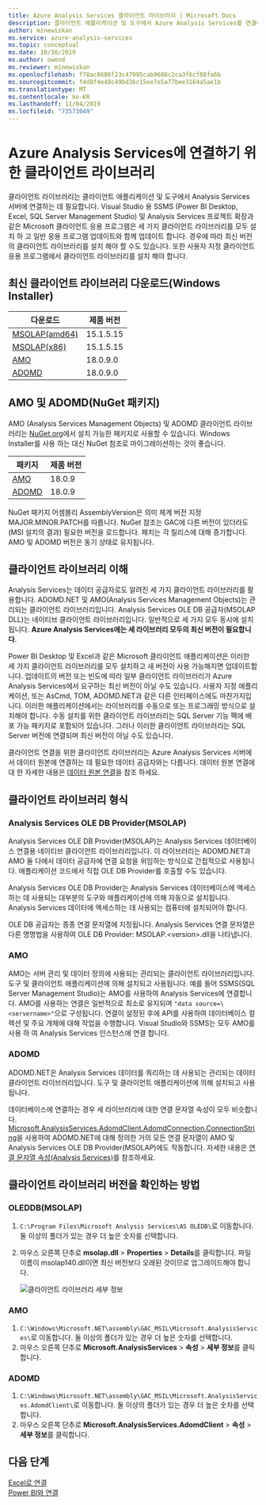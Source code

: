 ```yaml
---
title: Azure Analysis Services 클라이언트 라이브러리 | Microsoft Docs
description: 클라이언트 애플리케이션 및 도구에서 Azure Analysis Services를 연결하는 데 필요한 클라이언트 라이브러리에 대해 설명합니다.
author: minewiskan
ms.service: azure-analysis-services
ms.topic: conceptual
ms.date: 10/30/2019
ms.author: owend
ms.reviewer: minewiskan
ms.openlocfilehash: f78ac8686f23c47995cab9686c2ca3f6cf88fa6b
ms.sourcegitcommit: f4d8f4e48c49bd3bc15ee7e5a77bee3164a5ae1b
ms.translationtype: MT
ms.contentlocale: ko-KR
ms.lasthandoff: 11/04/2019
ms.locfileid: "73573049"
---
```

# <a name="client-libraries-for-connecting-to-azure-analysis-services"></a>Azure Analysis Services에 연결하기 위한 클라이언트 라이브러리

클라이언트 라이브러리는 클라이언트 애플리케이션 및 도구에서 Analysis Services 서버에 연결하는 데 필요합니다. Visual Studio 용 SSMS (Power BI Desktop, Excel, SQL Server Management Studio) 및 Analysis Services 프로젝트 확장과 같은 Microsoft 클라이언트 응용 프로그램은 세 가지 클라이언트 라이브러리를 모두 설치 하 고 일반 응용 프로그램 업데이트와 함께 업데이트 합니다. 경우에 따라 최신 버전의 클라이언트 라이브러리를 설치 해야 할 수도 있습니다. 또한 사용자 지정 클라이언트 응용 프로그램에서 클라이언트 라이브러리를 설치 해야 합니다.

## <a name="download-the-latest-client-libraries-windows-installer"></a>최신 클라이언트 라이브러리 다운로드(Windows Installer)  

|다운로드  |제품 버전  | 
|---------|---------|
|[MSOLAP(amd64)](https://go.microsoft.com/fwlink/?linkid=829576)    |    15.1.5.15    |
|[MSOLAP(x86)](https://go.microsoft.com/fwlink/?linkid=829575)     |     15.1.5.15       |
|[AMO](https://go.microsoft.com/fwlink/?linkid=829578)     |   18.0.9.0    |
|[ADOMD](https://go.microsoft.com/fwlink/?linkid=829577)     |    18.0.9.0     |

## <a name="amo-and-adomd-nuget-packages"></a>AMO 및 ADOMD(NuGet 패키지)

AMO (Analysis Services Management Objects) 및 ADOMD 클라이언트 라이브러리는 [NuGet.org](https://www.nuget.org/)에서 설치 가능한 패키지로 사용할 수 있습니다. Windows Installer를 사용 하는 대신 NuGet 참조로 마이그레이션하는 것이 좋습니다. 

|패키지  | 제품 버전  | 
|---------|---------|
|[AMO](https://www.nuget.org/packages/Microsoft.AnalysisServices.retail.amd64/)    |    18.0.9     |
|[ADOMD](https://www.nuget.org/packages/Microsoft.AnalysisServices.AdomdClient.retail.amd64/)     |   18.0.9      |

NuGet 패키지 어셈블리 AssemblyVersion은 의미 체계 버전 지정 MAJOR.MINOR.PATCH를 따릅니다. NuGet 참조는 GAC에 다른 버전이 있더라도(MSI 설치의 결과) 필요한 버전을 로드합니다. 패치는 각 릴리스에 대해 증가합니다. AMO 및 ADOMD 버전은 동기 상태로 유지됩니다.

## <a name="understanding-client-libraries"></a>클라이언트 라이브러리 이해

Analysis Services는 데이터 공급자로도 알려진 세 가지 클라이언트 라이브러리를 활용합니다. ADOMD.NET 및 AMO(Analysis Services Management Objects)는 관리되는 클라이언트 라이브러리입니다. Analysis Services OLE DB 공급자(MSOLAP DLL)는 네이티브 클라이언트 라이브러리입니다. 일반적으로 세 가지 모두 동시에 설치됩니다. **Azure Analysis Services에는 세 라이브러리 모두의 최신 버전이 필요합니다**. 

Power BI Desktop 및 Excel과 같은 Microsoft 클라이언트 애플리케이션은 이러한 세 가지 클라이언트 라이브러리를 모두 설치하고 새 버전이 사용 가능해지면 업데이트합니다. 업데이트의 버전 또는 빈도에 따라 일부 클라이언트 라이브러리가 Azure Analysis Services에서 요구하는 최신 버전이 아닐 수도 있습니다. 사용자 지정 애플리케이션, 또는 AsCmd, TOM, ADOMD.NET과 같은 다른 인터페이스에도 마찬가지입니다. 이러한 애플리케이션에서는 라이브러리를 수동으로 또는 프로그래밍 방식으로 설치해야 합니다. 수동 설치를 위한 클라이언트 라이브러리는 SQL Server 기능 팩에 배포 가능 패키지로 포함되어 있습니다. 그러나 이러한 클라이언트 라이브러리는 SQL Server 버전에 연결되며 최신 버전이 아닐 수도 있습니다.  

클라이언트 연결을 위한 클라이언트 라이브러리는 Azure Analysis Services 서버에서 데이터 원본에 연결하는 데 필요한 데이터 공급자와는 다릅니다. 데이터 원본 연결에 대 한 자세한 내용은 [데이터 원본 연결](analysis-services-datasource.md)을 참조 하세요.

## <a name="client-library-types"></a>클라이언트 라이브러리 형식

### <a name="analysis-services-ole-db-provider-msolap"></a>Analysis Services OLE DB Provider(MSOLAP) 

 Analysis Services OLE DB Provider(MSOLAP)는 Analysis Services 데이터베이스 연결용 네이티브 클라이언트 라이브러리입니다. 이 라이브러리는 ADOMD.NET과 AMO 둘 다에서 데이터 공급자에 연결 요청을 위임하는 방식으로 간접적으로 사용됩니다. 애플리케이션 코드에서 직접 OLE DB Provider를 호출할 수도 있습니다.  
  
 Analysis Services OLE DB Provider는 Analysis Services 데이터베이스에 액세스하는 데 사용되는 대부분의 도구와 애플리케이션에 의해 자동으로 설치됩니다. Analysis Services 데이터에 액세스하는 데 사용되는 컴퓨터에 설치되어야 합니다.  
  
 OLE DB 공급자는 종종 연결 문자열에 지정됩니다. Analysis Services 연결 문자열은 다른 명명법을 사용하여 OLE DB Provider: MSOLAP.\<version>.dll을 나타냅니다.

### <a name="amo"></a>AMO  

 AMO는 서버 관리 및 데이터 정의에 사용되는 관리되는 클라이언트 라이브러리입니다. 도구 및 클라이언트 애플리케이션에 의해 설치되고 사용됩니다. 예를 들어 SSMS(SQL Server Management Studio)는 AMO를 사용하여 Analysis Services에 연결합니다. AMO를 사용하는 연결은 일반적으로 최소로 유지되며 `"data source=\<servername>"`으로 구성됩니다. 연결이 설정된 후에 API를 사용하여 데이터베이스 컬렉션 및 주요 개체에 대해 작업을 수행합니다. Visual Studio와 SSMS는 모두 AMO를 사용 하 여 Analysis Services 인스턴스에 연결 합니다.  

  
### <a name="adomd"></a>ADOMD

 ADOMD.NET은 Analysis Services 데이터를 쿼리하는 데 사용되는 관리되는 데이터 클라이언트 라이브러리입니다. 도구 및 클라이언트 애플리케이션에 의해 설치되고 사용됩니다. 
  
 데이터베이스에 연결하는 경우 세 라이브러리에 대한 연결 문자열 속성이 모두 비슷합니다. [Microsoft.AnalysisServices.AdomdClient.AdomdConnection.ConnectionString](/dotnet/api/microsoft.analysisservices.adomdclient.adomdconnection.connectionstring#Microsoft_AnalysisServices_AdomdClient_AdomdConnection_ConnectionString)을 사용하여 ADOMD.NET에 대해 정의한 거의 모든 연결 문자열이 AMO 및 Analysis Services OLE DB Provider(MSOLAP)에도 작동합니다. 자세한 내용은 [연결 문자열 속성&#40;Analysis Services&#41;](https://docs.microsoft.com/analysis-services/instances/connection-string-properties-analysis-services)를 참조하세요.  

  
##  <a name="bkmk_LibUpdate"></a> 클라이언트 라이브러리 버전을 확인하는 방법   
  
### <a name="oleddb-msolap"></a>OLEDDB(MSOLAP)  
  
1.  `C:\Program Files\Microsoft Analysis Services\AS OLEDB\`로 이동합니다. 둘 이상의 폴더가 있는 경우 더 높은 숫자를 선택합니다.
  
2.  마우스 오른쪽 단추로 **msolap.dll** > **Properties** > **Details**를 클릭합니다. 파일 이름이 msolap140.dll이면 최신 버전보다 오래된 것이므로 업그레이드해야 합니다.
    
    ![클라이언트 라이브러리 세부 정보](media/analysis-services-data-providers/aas-msolap-details.png)
    
  
### <a name="amo"></a>AMO

1. `C:\Windows\Microsoft.NET\assembly\GAC_MSIL\Microsoft.AnalysisServices\`로 이동합니다. 둘 이상의 폴더가 있는 경우 더 높은 숫자를 선택합니다.
2. 마우스 오른쪽 단추로 **Microsoft.AnalysisServices** > **속성** > **세부 정보**를 클릭합니다.  

### <a name="adomd"></a>ADOMD

1. `C:\Windows\Microsoft.NET\assembly\GAC_MSIL\Microsoft.AnalysisServices.AdomdClient\`로 이동합니다. 둘 이상의 폴더가 있는 경우 더 높은 숫자를 선택합니다.
2. 마우스 오른쪽 단추로 **Microsoft.AnalysisServices.AdomdClient** > **속성** > **세부 정보**를 클릭합니다.  


## <a name="next-steps"></a>다음 단계
[Excel로 연결](analysis-services-connect-excel.md)    
[Power BI와 연결](analysis-services-connect-pbi.md)
